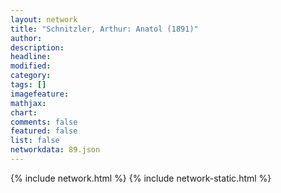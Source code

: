 ```yaml
---
layout: network
title: "Schnitzler, Arthur: Anatol (1891)"
author:
description:
headline:
modified:
category:
tags: []
imagefeature: 
mathjax: 
chart: 
comments: false
featured: false
list: false
networkdata: 89.json
---
```

{% include network.html %}
{% include network-static.html %}

